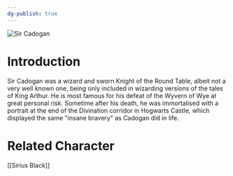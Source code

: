 ```yaml
---
dg-publish: true
---
```

![Sir Cadogan](http://rxbg5ysja.bkt.gdipper.com/Sir_Cadogan.png)
# Introduction
Sir Cadogan was a wizard and sworn Knight of the Round Table, albeit not a very well known one, being only included in wizarding versions of the tales of King Arthur. He is most famous for his defeat of the Wyvern of Wye at great personal risk. Sometime after his death, he was immortalised with a portrait at the end of the Divination corridor in Hogwarts Castle, which displayed the same "insane bravery" as Cadogan did in life.

# Related Character
[[Sirius Black]]

